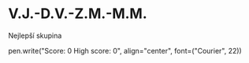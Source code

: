 # V.J.-D.V.-Z.M.-M.M.
Nejlepší skupina


pen.write("Score: 0 High score: 0", align="center", font=("Courier", 22))



